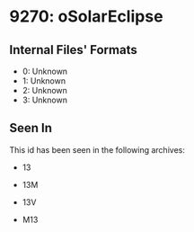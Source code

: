 # 9270: oSolarEclipse

## Internal Files' Formats
- 0: Unknown
- 1: Unknown
- 2: Unknown
- 3: Unknown

## Seen In

This id has been seen in the following archives:  

- 13  

- 13M  

- 13V  

- M13  
